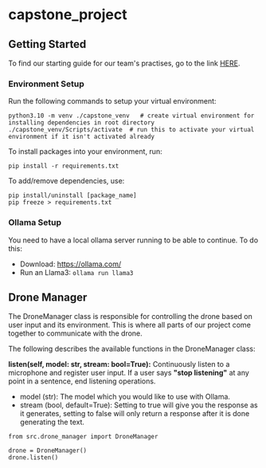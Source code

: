 # capstone_project

## Getting Started

To find our starting guide for our team's practises, go to the link [HERE](https://docs.google.com/document/d/1EiJclbaxjeyAQCGsPbYKBOZUCOdSMVnfGlibOup19aQ/edit).

### Environment Setup

Run the following commands to setup your virtual environment:

```
python3.10 -m venv ./capstone_venv   # create virtual environment for installing dependencies in root directory
./capstone_venv/Scripts/activate  # run this to activate your virtual environment if it isn't activated already
```

To install packages into your environment, run:

```
pip install -r requirements.txt
```

To add/remove dependencies, use:

```
pip install/uninstall [package_name]
pip freeze > requirements.txt
```

### Ollama Setup

You need to have a local ollama server running to be able to continue. To do this:

- Download: https://ollama.com/
- Run an Llama3: `ollama run llama3`

## Drone Manager

The DroneManager class is responsible for controlling the drone based on user input and its environment. This is where all parts of our project come together to communicate with the drone.

The following describes the available functions in the DroneManager class:

**listen(self, model: str, stream: bool=True):** Continuously listen to a microphone and register user input. If a user says **"stop listening"** at any point in a sentence, end listening operations.
- model (str): The model which you would like to use with Ollama.
- stream (bool, default=True): Setting to true will give you the response as it generates, setting to false will only return a response after it is done generating the text.

```
from src.drone_manager import DroneManager

drone = DroneManager()
drone.listen()
```